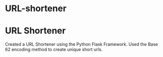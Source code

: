 # URL-shortener
# URL Shortener

Created a URL Shortener using the Python Flask Framework. 
Used the Base 62 encoding method to create unique short urls.
